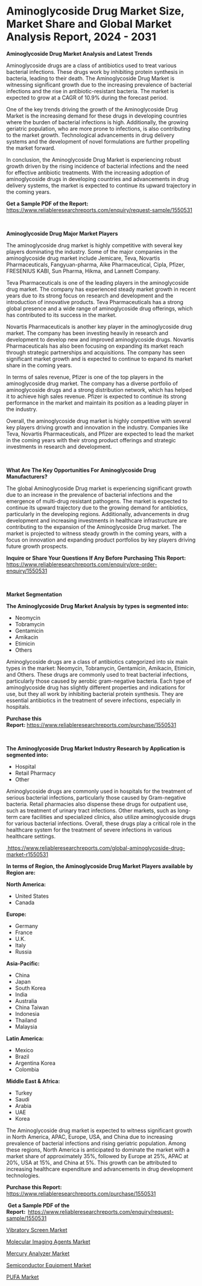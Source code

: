 <p><h1>Aminoglycoside Drug Market Size, Market Share and Global Market Analysis Report, 2024 - 2031</h1></p><p><strong>Aminoglycoside Drug Market Analysis and Latest Trends</strong></p>
<p><p>Aminoglycoside drugs are a class of antibiotics used to treat various bacterial infections. These drugs work by inhibiting protein synthesis in bacteria, leading to their death. The Aminoglycoside Drug Market is witnessing significant growth due to the increasing prevalence of bacterial infections and the rise in antibiotic-resistant bacteria. The market is expected to grow at a CAGR of 10.9% during the forecast period.</p><p>One of the key trends driving the growth of the Aminoglycoside Drug Market is the increasing demand for these drugs in developing countries where the burden of bacterial infections is high. Additionally, the growing geriatric population, who are more prone to infections, is also contributing to the market growth. Technological advancements in drug delivery systems and the development of novel formulations are further propelling the market forward.</p><p>In conclusion, the Aminoglycoside Drug Market is experiencing robust growth driven by the rising incidence of bacterial infections and the need for effective antibiotic treatments. With the increasing adoption of aminoglycoside drugs in developing countries and advancements in drug delivery systems, the market is expected to continue its upward trajectory in the coming years.</p></p>
<p><strong>Get a Sample PDF of the Report:&nbsp;</strong> <a href="https://www.reliableresearchreports.com/enquiry/request-sample/1550531">https://www.reliableresearchreports.com/enquiry/request-sample/1550531</a></p>
<p>&nbsp;</p>
<p><strong>Aminoglycoside Drug Major Market Players</strong></p>
<p><p>The aminoglycoside drug market is highly competitive with several key players dominating the industry. Some of the major companies in the aminoglycoside drug market include Jemicare, Teva, Novartis Pharmaceuticals, Fangyuan-pharma, Aike Pharmaceutical, Cipla, Pfizer, FRESENIUS KABI, Sun Pharma, Hikma, and Lannett Company.</p><p>Teva Pharmaceuticals is one of the leading players in the aminoglycoside drug market. The company has experienced steady market growth in recent years due to its strong focus on research and development and the introduction of innovative products. Teva Pharmaceuticals has a strong global presence and a wide range of aminoglycoside drug offerings, which has contributed to its success in the market.</p><p>Novartis Pharmaceuticals is another key player in the aminoglycoside drug market. The company has been investing heavily in research and development to develop new and improved aminoglycoside drugs. Novartis Pharmaceuticals has also been focusing on expanding its market reach through strategic partnerships and acquisitions. The company has seen significant market growth and is expected to continue to expand its market share in the coming years.</p><p>In terms of sales revenue, Pfizer is one of the top players in the aminoglycoside drug market. The company has a diverse portfolio of aminoglycoside drugs and a strong distribution network, which has helped it to achieve high sales revenue. Pfizer is expected to continue its strong performance in the market and maintain its position as a leading player in the industry.</p><p>Overall, the aminoglycoside drug market is highly competitive with several key players driving growth and innovation in the industry. Companies like Teva, Novartis Pharmaceuticals, and Pfizer are expected to lead the market in the coming years with their strong product offerings and strategic investments in research and development.</p></p>
<p>&nbsp;</p>
<p><strong>What Are The Key Opportunities For Aminoglycoside Drug Manufacturers?</strong></p>
<p><p>The global Aminoglycoside Drug market is experiencing significant growth due to an increase in the prevalence of bacterial infections and the emergence of multi-drug resistant pathogens. The market is expected to continue its upward trajectory due to the growing demand for antibiotics, particularly in the developing regions. Additionally, advancements in drug development and increasing investments in healthcare infrastructure are contributing to the expansion of the Aminoglycoside Drug market. The market is projected to witness steady growth in the coming years, with a focus on innovation and expanding product portfolios by key players driving future growth prospects.</p></p>
<p><strong>Inquire or Share Your Questions If Any Before Purchasing This Report:</strong> <a href="https://www.reliableresearchreports.com/enquiry/pre-order-enquiry/1550531">https://www.reliableresearchreports.com/enquiry/pre-order-enquiry/1550531</a></p>
<p>&nbsp;</p>
<p><strong>Market Segmentation</strong></p>
<p><strong>The Aminoglycoside Drug Market Analysis by types is segmented into:</strong></p>
<p><ul><li>Neomycin</li><li>Tobramycin</li><li>Gentamicin</li><li>Amikacin</li><li>Etimicin</li><li>Others</li></ul></p>
<p><p>Aminoglycoside drugs are a class of antibiotics categorized into six main types in the market: Neomycin, Tobramycin, Gentamicin, Amikacin, Etimicin, and Others. These drugs are commonly used to treat bacterial infections, particularly those caused by aerobic gram-negative bacteria. Each type of aminoglycoside drug has slightly different properties and indications for use, but they all work by inhibiting bacterial protein synthesis. They are essential antibiotics in the treatment of severe infections, especially in hospitals.</p></p>
<p><strong>Purchase this Report:&nbsp;</strong><a href="https://www.reliableresearchreports.com/purchase/1550531">https://www.reliableresearchreports.com/purchase/1550531</a></p>
<p>&nbsp;</p>
<p><strong>The Aminoglycoside Drug Market Industry Research by Application is segmented into:</strong></p>
<p><ul><li>Hospital</li><li>Retail Pharmacy</li><li>Other</li></ul></p>
<p><p>Aminoglycoside drugs are commonly used in hospitals for the treatment of serious bacterial infections, particularly those caused by Gram-negative bacteria. Retail pharmacies also dispense these drugs for outpatient use, such as treatment of urinary tract infections. Other markets, such as long-term care facilities and specialized clinics, also utilize aminoglycoside drugs for various bacterial infections. Overall, these drugs play a critical role in the healthcare system for the treatment of severe infections in various healthcare settings.</p></p>
<p><a href="https://www.reliableresearchreports.com/global-aminoglycoside-drug-market-r1550531">&nbsp;https://www.reliableresearchreports.com/global-aminoglycoside-drug-market-r1550531</a></p>
<p><strong>In terms of Region, the Aminoglycoside Drug Market Players available by Region are:</strong></p>
<p>
    <p> <strong> North America: </strong>
        <ul>
            <li>United States</li>
            <li>Canada</li>
        </ul>
        </p> 
    <p> <strong> Europe: </strong>
        <ul>
            <li>Germany</li>
            <li>France</li>
            <li>U.K.</li>
            <li>Italy</li>
            <li>Russia</li>
        </ul>
        </p> 
    <p> <strong> Asia-Pacific: </strong>
        <ul>
            <li>China</li>
            <li>Japan</li>
            <li>South Korea</li>
            <li>India</li>
            <li>Australia</li>
            <li>China Taiwan</li>
            <li>Indonesia</li>
            <li>Thailand</li>
            <li>Malaysia</li>
        </ul>
        </p> 
    <p> <strong> Latin America: </strong>
        <ul>
            <li>Mexico</li>
            <li>Brazil</li>
            <li>Argentina Korea</li>
            <li>Colombia</li>
        </ul>
        </p> 
    <p> <strong> Middle East & Africa: </strong>
        <ul>
            <li>Turkey</li>
            <li>Saudi</li>
            <li>Arabia</li>
            <li>UAE</li>
            <li>Korea</li>
        </ul>
    </p>
    </p>
<p><p>The Aminoglycoside drug market is expected to witness significant growth in North America, APAC, Europe, USA, and China due to increasing prevalence of bacterial infections and rising geriatric population. Among these regions, North America is anticipated to dominate the market with a market share of approximately 35%, followed by Europe at 25%, APAC at 20%, USA at 15%, and China at 5%. This growth can be attributed to increasing healthcare expenditure and advancements in drug development technologies.</p></p>
<p><strong>Purchase this Report: </strong><a href="https://www.reliableresearchreports.com/purchase/1550531">https://www.reliableresearchreports.com/purchase/1550531</a></p>
<p>&nbsp;<strong>Get a Sample PDF of the Report:&nbsp;&nbsp;</strong><a href="https://www.reliableresearchreports.com/enquiry/request-sample/1550531">https://www.reliableresearchreports.com/enquiry/request-sample/1550531</a></p>
<p><strong></strong></p>
<p><p><a href="https://medium.com/@amelia.martin5698/vibratory-screen-market-size-share-trends-analysis-report-by-end-use-8a14d9e8f858">Vibratory Screen Market</a></p><p><a href="https://github.com/waylose1223/Market-Research-Report-List-2/blob/main/molecular-imaging-agents-market.md">Molecular Imaging Agents Market</a></p><p><a href="https://medium.com/@emma.white454357/global-mercury-analyzer-market-status-2024-2031-and-forecast-by-region-product-end-use-eaa772948785">Mercury Analyzer Market</a></p><p><a href="https://medium.com/@stephen.russell7684/semiconductor-equipment-market-outlook-complete-industry-analysis-2024-to-2031-59914ddb59d4">Semiconductor Equipment Market</a></p><p><a href="https://github.com/sardarp081/Market-Research-Report-List-2/blob/main/pufa-market.md">PUFA Market</a></p></p>